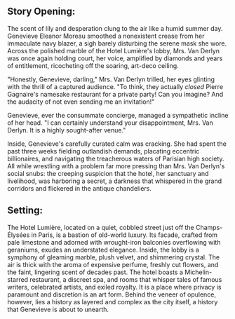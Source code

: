 ## Story Opening:

The scent of lily and desperation clung to the air like a humid summer day. Genevieve Eleanor Moreau smoothed a nonexistent crease from her immaculate navy blazer, a sigh barely disturbing the serene mask she wore. Across the polished marble of the Hotel Lumière's lobby, Mrs. Van Derlyn was once again holding court, her voice, amplified by diamonds and years of entitlement, ricocheting off the soaring, art-deco ceiling.

"Honestly, Genevieve, darling," Mrs. Van Derlyn trilled, her eyes glinting with the thrill of a captured audience. "To think, they actually *closed* Pierre Gagnaire's namesake restaurant for a private party! Can you imagine? And the audacity of not even sending me an invitation!"

Genevieve, ever the consummate concierge, managed a sympathetic incline of her head. "I can certainly understand your disappointment, Mrs. Van Derlyn. It is a highly sought-after venue."

Inside, Genevieve's carefully curated calm was cracking. She had spent the past three weeks fielding outlandish demands, placating eccentric billionaires, and navigating the treacherous waters of Parisian high society. All while wrestling with a problem far more pressing than Mrs. Van Derlyn's social snubs: the creeping suspicion that the hotel, her sanctuary and livelihood, was harboring a secret, a darkness that whispered in the grand corridors and flickered in the antique chandeliers.

## Setting:

The Hotel Lumière, located on a quiet, cobbled street just off the Champs-Élysées in Paris, is a bastion of old-world luxury. Its facade, crafted from pale limestone and adorned with wrought-iron balconies overflowing with geraniums, exudes an understated elegance. Inside, the lobby is a symphony of gleaming marble, plush velvet, and shimmering crystal. The air is thick with the aroma of expensive perfume, freshly cut flowers, and the faint, lingering scent of decades past. The hotel boasts a Michelin-starred restaurant, a discreet spa, and rooms that whisper tales of famous writers, celebrated artists, and exiled royalty. It is a place where privacy is paramount and discretion is an art form. Behind the veneer of opulence, however, lies a history as layered and complex as the city itself, a history that Genevieve is about to unearth.

